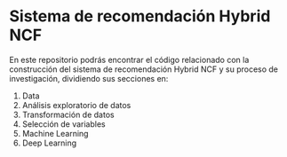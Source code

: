 # Sistema de recomendación Hybrid NCF

En este repositorio podrás encontrar el código relacionado con la construcción del sistema de recomendación Hybrid NCF y su proceso de investigación, dividiendo sus secciones en:

1. Data
2. Análisis exploratorio de datos
3. Transformación de datos
4. Selección de variables
5. Machine Learning
6. Deep Learning
